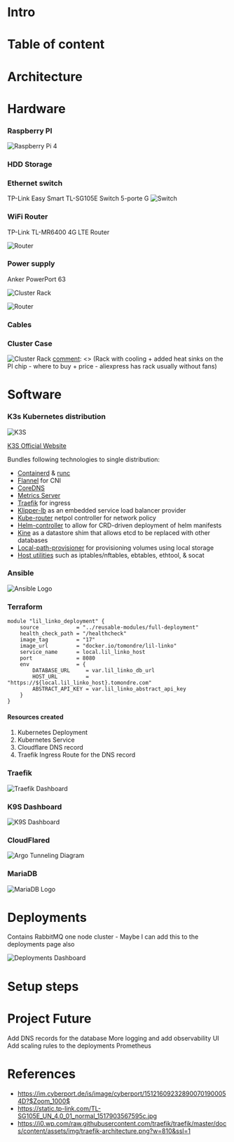 # Intro

# Table of content

# Architecture

[comment]: <> (Diagram)

[comment]: <> (2 Pis for Kubernetes cluster - cluster contains stateless applications, third pi used for Database, cloud instance &#40;stateful applications&#41;)

# Hardware

### Raspberry PI

![Raspberry Pi 4](./doc/Image05%20-%20Rasperry%20Pi%204.jpg)

[comment]: <> (Brand, specs, number of pis)

### HDD Storage

[comment]: <> (External HDD mounted as a disk to the stateful appplication pi with the sharing enabled to the other two PIs)

### Ethernet switch

TP-Link Easy Smart TL-SG105E Switch 5-porte G
![Switch](./doc/Image06%20-%20Switch.jpg)


[comment]: <> (Brand, specs, capacity, price)

### WiFi Router

TP-Link TL-MR6400 4G LTE Router

[comment]: <> (TODO Convert the image )
![Router](./doc/Image07%20-%20SRouter.jfif)


[comment]: <> (Brand, specs, price type - SIM)

### Power supply

Anker PowerPort 63

![Cluster Rack](./doc/Image17%20-%20Anker%20Power%20Supply.webp)

![Router](./doc/Image07%20-%20)

[comment]: <> (It was possible to use POE technology &#40;Power Over Ethernet&#41; - didn't use due to the hats being expensive)

[comment]: <> (Into to why good power supply is important, brand, specs, price)

### Cables

[comment]: <> (List - Types, price length? )

### Cluster Case

![Cluster Rack](./doc/Image09%20-%20Cluster%20case.webp)
[comment]: <> (Rack with cooling + added heat sinks on the PI chip - where to buy + price - aliexpress has rack usually without fans)


# Software

### K3s Kubernetes distribution

![K3S](./doc/Image10%20-%20K3S%20Logo.png)

[K3S Official Website](https://rancher.com/docs/k3s/latest/en/)

Bundles following technologies to single distribution:

* [Containerd](https://containerd.io/) & [runc](https://github.com/opencontainers/runc)
* [Flannel](https://github.com/coreos/flannel) for CNI
* [CoreDNS](https://coredns.io/)
* [Metrics Server](https://github.com/kubernetes-sigs/metrics-server)
* [Traefik](https://containo.us/traefik/) for ingress
* [Klipper-lb](https://github.com/k3s-io/klipper-lb) as an embedded service load balancer provider
* [Kube-router](https://www.kube-router.io/) netpol controller for network policy
* [Helm-controller](https://github.com/k3s-io/helm-controller) to allow for CRD-driven deployment of helm manifests
* [Kine](https://github.com/k3s-io/kine) as a datastore shim that allows etcd to be replaced with other databases
* [Local-path-provisioner](https://github.com/rancher/local-path-provisioner) for provisioning volumes using local
  storage
* [Host utilities](https://github.com/k3s-io/k3s-root) such as iptables/nftables, ebtables, ethtool, & socat

[comment]: <> (Had other possibilities, but have chosen to use this distribution due to: easy installation, documentation and a lot of support )

[comment]: <> (What is, link, pros )

### Ansible

![Ansible Logo](./doc/Image11%20-%20Ansible%20Logo.png)

[comment]: <> (What was used for, link to repo with Ansible settings)

### Terraform

[comment]: <> (Url to the project with Terraform, what was used for, reusable modules, state locking, state store - Terraform Cloud)

[comment]: <> (Code example with the full-deployment module - what resources are created when deployed?)

```
module "lil_linko_deployment" {
    source            = "../reusable-modules/full-deployment"
    health_check_path = "/healthcheck"
    image_tag         = "17"
    image_url         = "docker.io/tomondre/lil-linko"
    service_name      = local.lil_linko_host
    port              = 8080
    env               = {
        DATABASE_URL     = var.lil_linko_db_url
        HOST_URL         = "https://${local.lil_linko_host}.tomondre.com"
        ABSTRACT_API_KEY = var.lil_linko_abstract_api_key
    }
}
```

#### Resources created

1. Kubernetes Deployment
2. Kubernetes Service
3. Cloudflare DNS record
4. Traefik Ingress Route for the DNS record

### Traefik

![Traefik Dashboard](./doc/Image15%20-%20Traefik%20Dashboard.png)


[comment]: <> (Reverse proxy that proxies traffic to the correct kubernetes services based on the host header value of the request. This is the only endpoint exposed to the network - on ports 80 and 443 )

### K9S Dashboard

![K9S Dashboard](./doc/Image14%20-%20K9S%20Dashboard.png)


[comment]: <> (Intro to the tool, Observability, very powerful tool to see all resource within the cluster)

### CloudFlared

![Argo Tunneling Diagram](./doc/Image12%20-%20Argo%20Tunnel%20Diagram.png)

[comment]: <> (Problem CG NAT, solution, security, what technology is used, how is it connected to the Cloudfare network - long polling)

### MariaDB

![MariaDB Logo](./doc/Image16%20-%20MariaDB%20Logo.png)

[comment]: <> (Why has been chosen, connectivity - overall very good for the PIs)

# Deployments

Contains RabbitMQ one node cluster - Maybe I can add this to the deployments page also

![Deployments Dashboard](./doc/Image13%20-%20Deployments%20Dashboard.png)


[comment]: <> (Link to the page with all the deployments)

[comment]: <> (- [Deployments]&#40;https://deployments.tomondre.com&#41;)

# Setup steps

[comment]: <> (https://www.youtube.com/watch?v=X9fSMGkjtug&t=1137s)

# Project Future

Add DNS records for the database
More logging and add observability UI
Add scaling rules to the deployments
Prometheus

# References

* https://im.cyberport.de/is/image/cyberport/151216092328900701900054D?$Zoom_1000$
* https://static.tp-link.com/TL-SG105E_UN_4.0_01_normal_1517903567595c.jpg
* https://i0.wp.com/raw.githubusercontent.com/traefik/traefik/master/docs/content/assets/img/traefik-architecture.png?w=810&ssl=1 